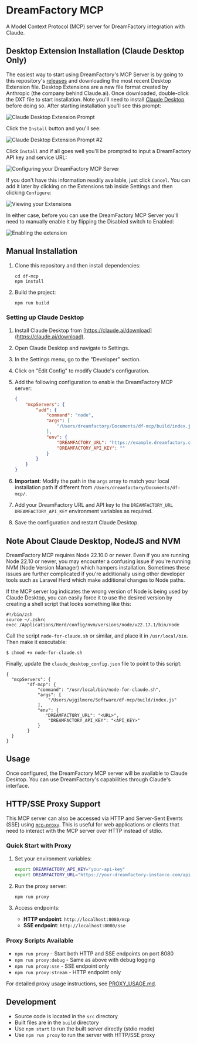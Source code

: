 # DreamFactory MCP

A Model Context Protocol (MCP) server for DreamFactory integration with Claude.

## Desktop Extension Installation (Claude Desktop Only)

The easiest way to start using DreamFactory's MCP Server is by going to this repository's [releases](https://github.com/dreamfactorysoftware/df-mcp/releases) and downloading the most recent Desktop Extension file. Desktop Extensions are a new file format created by Anthropic (the company behind Claude.ai). Once downloaded, double-click the DXT file to start installation. Note you'll need to install [Claude Desktop](https://claude.ai/download) before doing so. After starting installation you'll see this prompt:

![Claude Desktop Extension Prompt](/images/dxt-install-prompt1.png)

Click the `Install` button and you'll see:

![Claude Desktop Extension Prompt #2](/images/dxt-install-prompt2.png)

Click `Install` and if all goes well you'll be prompted to input a DreamFactory API key and service URL:

![Configuring your DreamFactory MCP Server](/images/dxt-install-configure.png)

If you don't have this information readily available, just click `Cancel`. You can add it later by clicking on the Extensions tab inside Settings and then clicking `Configure`:

![Viewing your Extensions](/images/dxt-install-success.png)

In either case, before you can use the DreamFactory MCP Server you'll need to manually enable it by flipping the Disabled switch to Enabled:

![Enabling the extension](/images/dxt-disabled-switch.png)

## Manual Installation

1. Clone this repository and then install dependencies:
   ```
   cd df-mcp
   npm install
   ```

3. Build the project:
   ```
   npm run build
   ```

### Setting up Claude Desktop

1. Install Claude Desktop from [https://claude.ai/download](https://claude.ai/download).

2. Open Claude Desktop and navigate to Settings.

3. In the Settings menu, go to the "Developer" section.

4. Click on "Edit Config" to modify Claude's configuration.

5. Add the following configuration to enable the DreamFactory MCP server:
   ```json
   {
       "mcpServers": {
           "add": {
               "command": "node",
               "args": [
                   "/Users/dreamfactory/Documents/df-mcp/build/index.js"
               ],
               "env": {
                   "DREAMFACTORY_URL": "https://example.dreamfactory.com/api/v2/<service-name>",
                   "DREAMFACTORY_API_KEY": ""
               }
           }
       }
   }
   ```

6. **Important**: Modify the path in the `args` array to match your local installation path if different from `/Users/dreamfactory/Documents/df-mcp/`.

7. Add your DreamFactory URL and API key to the `DREAMFACTORY_URL` `DREAMFACTORY_API_KEY` environment variables as required.

8. Save the configuration and restart Claude Desktop.

## Note About Claude Desktop, NodeJS and NVM

DreamFactory MCP requires Node 22.10.0 or newer. Even if you are running Node 22.10 or newer, you may encounter a confusing issue if you're running NVM (Node Version Manager) which hampers installation. Sometimes these issues are further complicated if you're additionally using other developer tools such as Laravel Herd which make additional changes to Node paths.

If the MCP server log indicates the wrong version of Node is being used by Claude Desktop, you can easily force it to use the desired version by creating a shell script that looks something like this:

```
#!/bin/zsh
source ~/.zshrc
exec /Applications/Herd/config/nvm/versions/node/v22.17.1/bin/node
```

Call the script `node-for-claude.sh` or similar, and place it in `/usr/local/bin`. Then make it executable:

```
$ chmod +x node-for-claude.sh
```

Finally, update the `claude_desktop_config.json` file to point to this script:

```
{
  "mcpServers": {
        "df-mcp": {
            "command": "/usr/local/bin/node-for-claude.sh",
            "args": [
                "/Users/wjgilmore/Software/df-mcp/build/index.js"
            ],
            "env": {
               "DREAMFACTORY_URL": "<URL>",
                "DREAMFACTORY_API_KEY": "<API_KEY>"
            }
        }
  }
}
```

## Usage

Once configured, the DreamFactory MCP server will be available to Claude Desktop. You can use DreamFactory's capabilities through Claude's interface.

## HTTP/SSE Proxy Support

This MCP server can also be accessed via HTTP and Server-Sent Events (SSE) using [`mcp-proxy`](https://www.npmjs.com/package/mcp-proxy). This is useful for web applications or clients that need to interact with the MCP server over HTTP instead of stdio.

### Quick Start with Proxy

1. Set your environment variables:
   ```bash
   export DREAMFACTORY_API_KEY="your-api-key"
   export DREAMFACTORY_URL="https://your-dreamfactory-instance.com/api/v2"
   ```

2. Run the proxy server:
   ```bash
   npm run proxy
   ```

3. Access endpoints:
   - **HTTP endpoint**: `http://localhost:8080/mcp`
   - **SSE endpoint**: `http://localhost:8080/sse`

### Proxy Scripts Available

- `npm run proxy` - Start both HTTP and SSE endpoints on port 8080
- `npm run proxy:debug` - Same as above with debug logging
- `npm run proxy:sse` - SSE endpoint only
- `npm run proxy:stream` - HTTP endpoint only

For detailed proxy usage instructions, see [PROXY_USAGE.md](./PROXY_USAGE.md).

## Development

- Source code is located in the `src` directory
- Built files are in the `build` directory
- Use `npm start` to run the built server directly (stdio mode)
- Use `npm run proxy` to run the server with HTTP/SSE proxy
